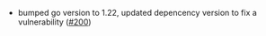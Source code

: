- bumped go version to 1.22, updated depencency version to fix a
  vulnerability ([\#200](https://github.com/cometbft/cometbft-db/pull/200))
